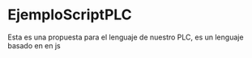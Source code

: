 # EjemploScriptPLC
Esta es una propuesta para el lenguaje de nuestro PLC, es un lenguaje basado en en js
